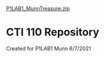 [P1LAB1_MunnTreasure.zip](https://github.com/TMunn212/cti110/files/6612287/P1LAB1_MunnTreasure.zip)
# CTI 110 Repository
Created for P1LAB1
Munn
6/7/2021


